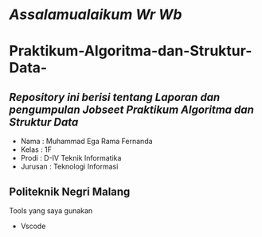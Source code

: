 # *Assalamualaikum Wr Wb* 
# Praktikum-Algoritma-dan-Struktur-Data-

## *Repository ini berisi tentang Laporan dan pengumpulan Jobseet Praktikum Algoritma dan Struktur Data*

- Nama    : Muhammad Ega Rama Fernanda
- Kelas   : 1F
- Prodi   : D-IV Teknik Informatika
- Jurusan : Teknologi Informasi

## Politeknik Negri Malang

Tools yang saya gunakan
- Vscode
